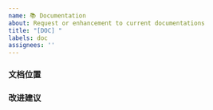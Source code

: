 ```yaml
---
name: 📚 Documentation
about: Request or enhancement to current documentations
title: "[DOC] "
labels: doc
assignees: ''
---
```


### 文档位置
<!-- 指出需要改进的文档位置 -->

### 改进建议
<!-- 描述你的建议 -->